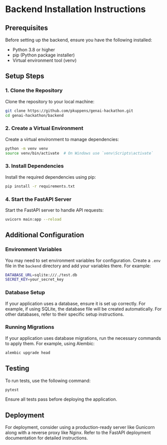 # Backend Installation Instructions

## Prerequisites

Before setting up the backend, ensure you have the following installed:

- Python 3.8 or higher
- pip (Python package installer)
- Virtual environment tool (venv)

## Setup Steps

### 1. Clone the Repository

Clone the repository to your local machine:

```sh
git clone https://github.com/pkuppens/genai-hackathon.git
cd genai-hackathon/backend
```

### 2. Create a Virtual Environment

Create a virtual environment to manage dependencies:

```sh
python -m venv venv
source venv/bin/activate  # On Windows use `venv\Scripts\activate`
```

### 3. Install Dependencies

Install the required dependencies using pip:

```sh
pip install -r requirements.txt
```

### 4. Start the FastAPI Server

Start the FastAPI server to handle API requests:

```sh
uvicorn main:app --reload
```

## Additional Configuration

### Environment Variables

You may need to set environment variables for configuration. Create a `.env` file in the `backend` directory and add your variables there. For example:

```sh
DATABASE_URL=sqlite:///./test.db
SECRET_KEY=your_secret_key
```

### Database Setup

If your application uses a database, ensure it is set up correctly. For example, if using SQLite, the database file will be created automatically. For other databases, refer to their specific setup instructions.

### Running Migrations

If your application uses database migrations, run the necessary commands to apply them. For example, using Alembic:

```sh
alembic upgrade head
```

## Testing

To run tests, use the following command:

```sh
pytest
```

Ensure all tests pass before deploying the application.

## Deployment

For deployment, consider using a production-ready server like Gunicorn along with a reverse proxy like Nginx. Refer to the FastAPI deployment documentation for detailed instructions.

